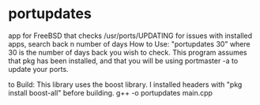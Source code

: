 # portupdates
app for FreeBSD that checks /usr/ports/UPDATING for issues with installed apps, search back n number of days
How to Use:
"portupdates 30" where 30 is the number of days back you wish to check.
This program assumes that pkg has been installed, and that you will be using portmaster -a to update your ports.


to Build:
This library uses the boost library. I installed headers with "pkg install boost-all" before building.
g++ -o portupdates main.cpp
